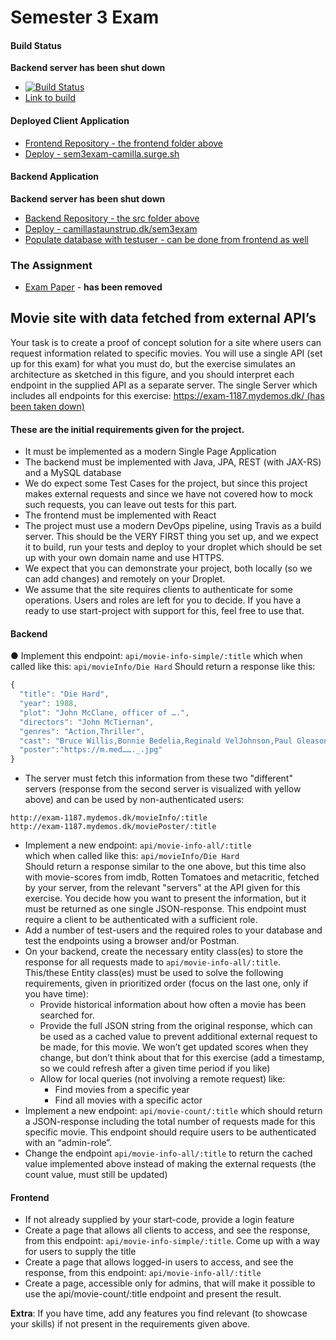 # Semester 3 Exam


#### Build Status
__Backend server has been shut down__
* [![Build Status](https://travis-ci.org/Castau/3semesterExam.svg?branch=master)](https://travis-ci.org/Castau/3semesterExam)
* [Link to build](https://travis-ci.org/Castau/3semesterExam?utm_medium=notification&utm_source=github_status)

#### Deployed Client Application
* [Frontend Repository - the frontend folder above](https://github.com/Castau/3semesterExam/tree/master/frontend)
* [Deploy - sem3exam-camilla.surge.sh](https://sem3exam-camilla.surge.sh/)

#### Backend Application
__Backend server has been shut down__
* [Backend Repository - the src folder above](https://github.com/Castau/3semesterExam/tree/master/src)
* [Deploy - camillastaunstrup.dk/sem3exam](https://camillastaunstrup.dk/sem3exam/)
* [Populate database with testuser - can be done from frontend as well](https://camillastaunstrup.dk/sem3exam/api/info/testdata)

### The Assignment
* [Exam Paper](https://docs.google.com/document/d/16N3h0TVzfwPJEr8SwP2l_DAvGsODrjtc13TtTBnjGK8/edit) - __has been removed__

## Movie site with data fetched from external API’s
Your task is to create a proof of concept solution for a site where users can request information related to specific movies. You will use a single API (set up for this exam) for what you must do, but the exercise simulates an architecture as sketched in this figure, and you should interpret each endpoint in the supplied API as a separate server. The single Server which includes all endpoints for this exercise: [https://exam-1187.mydemos.dk/ (has been taken down)](https://exam-1187.mydemos.dk/)  
  
#### These are the initial requirements given for the project.  
* It must be implemented as a modern Single Page Application  
* The backend must be implemented with Java,  JPA, REST (with JAX-RS) and a MySQL database  
* We do expect some Test Cases for the project, but since this project makes external requests and since we have not covered how to mock such requests, you can leave out tests for this part.  
* The frontend must be implemented with React  
* The project must use a modern DevOps pipeline, using Travis as a build server. This should be the VERY FIRST thing you set up, and we expect it to build, run your tests and deploy to your droplet which should be set up with your own domain name and use HTTPS.  
* We expect that you can demonstrate your project, both locally (so we can add changes) and remotely on your Droplet.  
* We assume that the site requires clients to authenticate for some operations. Users and roles are left for you to decide. If you have a ready to use start-project with support for this, feel free to use that.  

#### Backend
●	Implement this endpoint: 	`api/movie-info-simple/:title`
which when called like this: 	`api/movieInfo/Die Hard`
Should return a response like this:

```Javascript
{
  "title": "Die Hard",
  "year": 1988,
  "plot": "John McClane, officer of ….",
  "directors": "John McTiernan",
  "genres": "Action,Thriller",
  "cast": "Bruce Willis,Bonnie Bedelia,Reginald VelJohnson,Paul Gleason",
  "poster":"https://m.med……._.jpg"
}
```
* The server must fetch this information from these two "different" servers (response from the second server is visualized with yellow above) and can be used by non-authenticated users: 
```
http://exam-1187.mydemos.dk/movieInfo/:title
http://exam-1187.mydemos.dk/moviePoster/:title
```
* Implement a new endpoint:	`api/movie-info-all/:title`  
which when called like this: 	`api/movieInfo/Die Hard`  
Should return a response similar to the one above, but this time also with movie-scores from imdb, Rotten Tomatoes and metacritic, fetched by your server, from the relevant "servers" at the API given for this exercise. You decide how you want to present the information, but it must be returned as one single JSON-response. This endpoint must require a client to be authenticated with a sufficient role.  
* Add a number of test-users and the required roles to your database and test the endpoints using a browser and/or Postman.  
* On your backend, create the necessary entity class(es) to store the response for all requests made to `api/movie-info-all/:title`.
This/these Entity class(es) must be used to solve the following requirements, given in prioritized order (focus on the last one, only if you have time):
  * Provide historical information about how often a movie has been searched for.  
  * Provide the full JSON string from the original response, which can be used as a cached value to prevent additional external request to be made,  for this movie. We won’t get updated scores when they change, but don’t think about that for this exercise (add a timestamp, so we could refresh after a given time period if you like)  
  * Allow for local queries (not involving a remote request) like:
    * Find movies from a specific year
    * Find all movies with a specific actor
* Implement a new endpoint:  `api/movie-count/:title`
which should return a JSON-response including the total number of requests made for this specific movie.
This endpoint should require users to be authenticated with an “admin-role”. 
* Change the endpoint `api/movie-info-all/:title` to return the cached value implemented above instead of making the external requests (the count value, must still be updated)

#### Frontend
* If not already supplied by your start-code, provide a login feature
* Create a page that allows all clients to access, and see the response, from this endpoint: `api/movie-info-simple/:title`. Come up with a way for users to supply the title
* Create a page that allows logged-in users to access, and see the response, from this endpoint:
`api/movie-info-all/:title`
* Create a page, accessible only for admins, that will make it possible to use the api/movie-count/:title endpoint and present the result.

__Extra__: If you have time, add any features you find relevant (to showcase your skills) if not present in the requirements given above.



